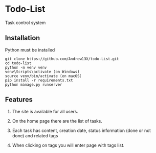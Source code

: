 # Todo-List

Task control system

## Installation

Python must be installed 

```
git clone https://github.com/Andrew13X/todo-List.git
cd todo-list
python -m venv venv
venv\Scripts\activate (on Windows)
source venv/bin/activate (on macOS)
pip install -r requirements.txt
python manage.py runserver
```

## Features

1. The site is available for all users.

2. On the home page there are the list of tasks.

3. Each task has content, creation date, status information (done or not done) and related tags

4. When clicking on tags you will enter page with tags list.
